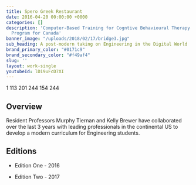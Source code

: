 ```yaml
---
title: Spero Greek Restaurant
date: 2016-04-20 00:00:00 +0000
categories: []
description: 'Computer-Based Training for Cogntive Behavioural Therapy: An Addictions
  Program for Canada'
banner_image: "/uploads/2018/02/17/bridge3.jpg"
sub_heading: A post-modern taking on Engineering in the Digital World
brand_primary_color: "#0171c9"
brand_secondary_color: "#f49af4"
slug: ''
layout: work-single
youtubeId: lDi9uFcD7XI
---
```

1	113	201	
244	154	244	
## Overview

Resident Professors Murphy Tiernan and Kelly Brewer have collaborated over the last 3 years with leading professionals in the continental US to develop a modern curriculum for Engineering students.

## Editions

* Edition One - 2016

* Edition Two - 2017
